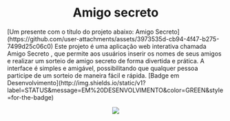 <h1 align="center"> Amigo secreto </h1>
[Um presente com o título do projeto abaixo: Amigo Secreto] (https://github.com/user-attachments/assets/3973535d-cb94-4f47-b275-7499d25c06c0)
Este projeto é uma aplicação web interativa chamada Amigo Secreto , que permite aos usuários inserir os nomes de seus amigos e realizar um sorteio de amigo secreto de forma divertida e prática. A interface é simples e amigável, possibilitando que qualquer pessoa participe de um sorteio de maneira fácil e rápida.
[Badge em Desenvolvimento](http://img.shields.io/static/v1?label=STATUS&message=EM%20DESENVOLVIMENTO&color=GREEN&style=for-the-badge)
<p align="center">
<img loading="lazy" src="http://img.shields.io/static/v1?label=STATUS&message=EM%20DESENVOLVIMENTO&color=GREEN&style=for-the-badge"/>
</p>
